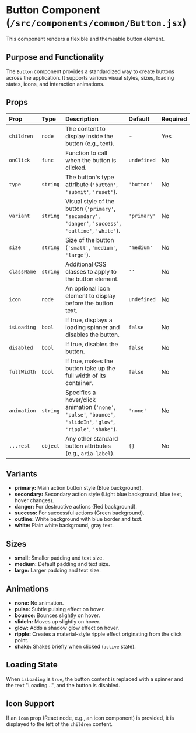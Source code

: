 # Button Component (`/src/components/common/Button.jsx`)

This component renders a flexible and themeable button element.

## Purpose and Functionality

The `Button` component provides a standardized way to create buttons across the application. It supports various visual styles, sizes, loading states, icons, and interaction animations.

## Props

| Prop        | Type     | Description                                                                                                        | Default     | Required |
| :---------- | :------- | :----------------------------------------------------------------------------------------------------------------- | :---------- | :------- |
| `children`  | `node`   | The content to display inside the button (e.g., text).                                                             | -           | Yes      |
| `onClick`   | `func`   | Function to call when the button is clicked.                                                                       | `undefined` | No       |
| `type`      | `string` | The button's type attribute (`'button'`, `'submit'`, `'reset'`).                                                   | `'button'`  | No       |
| `variant`   | `string` | Visual style of the button (`'primary'`, `'secondary'`, `'danger'`, `'success'`, `'outline'`, `'white'`).          | `'primary'` | No       |
| `size`      | `string` | Size of the button (`'small'`, `'medium'`, `'large'`).                                                             | `'medium'`  | No       |
| `className` | `string` | Additional CSS classes to apply to the button element.                                                             | `''`        | No       |
| `icon`      | `node`   | An optional icon element to display before the button text.                                                        | `undefined` | No       |
| `isLoading` | `bool`   | If true, displays a loading spinner and disables the button.                                                       | `false`     | No       |
| `disabled`  | `bool`   | If true, disables the button.                                                                                      | `false`     | No       |
| `fullWidth` | `bool`   | If true, makes the button take up the full width of its container.                                                 | `false`     | No       |
| `animation` | `string` | Specifies a hover/click animation (`'none'`, `'pulse'`, `'bounce'`, `'slideIn'`, `'glow'`, `'ripple'`, `'shake'`). | `'none'`    | No       |
| `...rest`   | `object` | Any other standard button attributes (e.g., `aria-label`).                                                         | `{}`        | No       |

## Variants

- **primary:** Main action button style (Blue background).
- **secondary:** Secondary action style (Light blue background, blue text, hover changes).
- **danger:** For destructive actions (Red background).
- **success:** For successful actions (Green background).
- **outline:** White background with blue border and text.
- **white:** Plain white background, gray text.

## Sizes

- **small:** Smaller padding and text size.
- **medium:** Default padding and text size.
- **large:** Larger padding and text size.

## Animations

- **none:** No animation.
- **pulse:** Subtle pulsing effect on hover.
- **bounce:** Bounces slightly on hover.
- **slideIn:** Moves up slightly on hover.
- **glow:** Adds a shadow glow effect on hover.
- **ripple:** Creates a material-style ripple effect originating from the click point.
- **shake:** Shakes briefly when clicked (`active` state).

## Loading State

When `isLoading` is `true`, the button content is replaced with a spinner and the text "Loading...", and the button is disabled.

## Icon Support

If an `icon` prop (React node, e.g., an icon component) is provided, it is displayed to the left of the `children` content.

